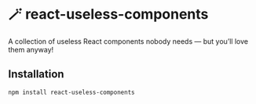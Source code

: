 # 🪄 react-useless-components

A collection of useless React components nobody needs — but you’ll love them anyway!

## Installation

```bash
npm install react-useless-components
